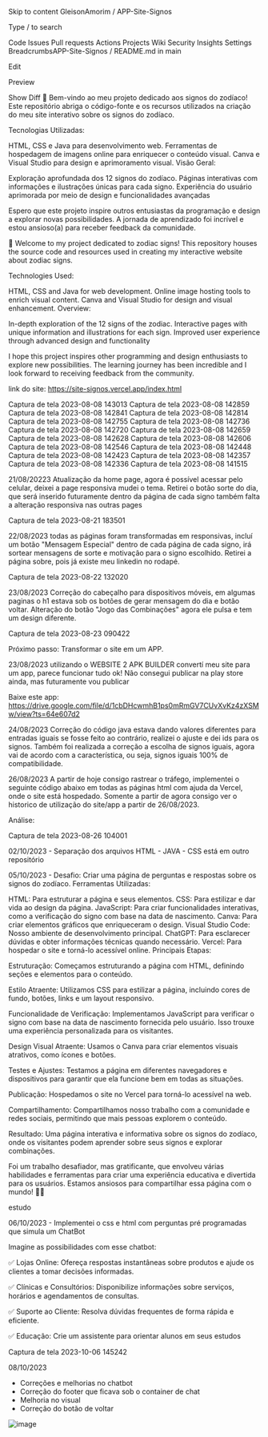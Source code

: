 Skip to content
GleisonAmorim
/
APP-Site-Signos

Type / to search

Code
Issues
Pull requests
Actions
Projects
Wiki
Security
Insights
Settings
BreadcrumbsAPP-Site-Signos
/
README.md
in
main

Edit

Preview

Show Diff
🌟 Bem-vindo ao meu projeto dedicado aos signos do zodíaco! Este repositório abriga o código-fonte e os recursos utilizados na criação do meu site interativo sobre os signos do zodíaco.

Tecnologias Utilizadas:

HTML, CSS e Java para desenvolvimento web. Ferramentas de hospedagem de imagens online para enriquecer o conteúdo visual. Canva e Visual Studio para design e aprimoramento visual. Visão Geral:

Exploração aprofundada dos 12 signos do zodíaco. Páginas interativas com informações e ilustrações únicas para cada signo. Experiência do usuário aprimorada por meio de design e funcionalidades avançadas

Espero que este projeto inspire outros entusiastas da programação e design a explorar novas possibilidades. A jornada de aprendizado foi incrível e estou ansioso(a) para receber feedback da comunidade.

🌟 Welcome to my project dedicated to zodiac signs! This repository houses the source code and resources used in creating my interactive website about zodiac signs.

Technologies Used:

HTML, CSS and Java for web development. Online image hosting tools to enrich visual content. Canva and Visual Studio for design and visual enhancement. Overview:

In-depth exploration of the 12 signs of the zodiac. Interactive pages with unique information and illustrations for each sign. Improved user experience through advanced design and functionality

I hope this project inspires other programming and design enthusiasts to explore new possibilities. The learning journey has been incredible and I look forward to receiving feedback from the community.

link do site: https://site-signos.vercel.app/index.html

Captura de tela 2023-08-08 143013 Captura de tela 2023-08-08 142859 Captura de tela 2023-08-08 142841 Captura de tela 2023-08-08 142814 Captura de tela 2023-08-08 142755 Captura de tela 2023-08-08 142736 Captura de tela 2023-08-08 142720 Captura de tela 2023-08-08 142659 Captura de tela 2023-08-08 142628 Captura de tela 2023-08-08 142606 Captura de tela 2023-08-08 142546 Captura de tela 2023-08-08 142448 Captura de tela 2023-08-08 142423 Captura de tela 2023-08-08 142357 Captura de tela 2023-08-08 142336 Captura de tela 2023-08-08 141515

21/08/20223 Atualização da home page, agora é possível acessar pelo celular, deixei a page responsiva mudei o tema. Retirei o botão sorte do dia, que será inserido futuramente dentro da página de cada signo também falta a alteração responsiva nas outras pages

Captura de tela 2023-08-21 183501

22/08/2023 todas as páginas foram transformadas em responsivas, incluí um botão "Mensagem Especial" dentro de cada página de cada signo, irá sortear mensagens de sorte e motivação para o signo escolhido. Retirei a página sobre, pois já existe meu linkedin no rodapé.

Captura de tela 2023-08-22 132020

23/08/2023 Correção do cabeçalho para dispositivos móveis, em algumas paginas o h1 estava sob os botões de gerar mensagem do dia e botão voltar. Alteração do botão "Jogo das Combinações" agora ele pulsa e tem um design diferente.

Captura de tela 2023-08-23 090422

Próximo passo: Transformar o site em um APP.

23/08/2023 utilizando o WEBSITE 2 APK BUILDER convertí meu site para um app, parece funcionar tudo ok! Não consegui publicar na play store ainda, mas futuramente vou publicar

Baixe este app: https://drive.google.com/file/d/1cbDHcwmhB1ps0mRmGV7CUvXvKz4zXSMw/view?ts=64e607d2

24/08/2023 Correção do código java estava dando valores diferentes para entradas iguais se fosse feito ao contrário, realizei o ajuste e dei ids para os signos. Também foi realizada a correção a escolha de signos iguais, agora vai de acordo com a característica, ou seja, signos iguais 100% de compatibilidade.

26/08/2023 A partir de hoje consigo rastrear o tráfego, implementei o seguinte código abaixo em todas as páginas html com ajuda da Vercel, onde o site está hospedado. Somente a partir de agora consigo ver o historico de utilização do site/app a partir de 26/08/2023.

Análise:

Captura de tela 2023-08-26 104001

02/10/2023 - Separação dos arquivos HTML - JAVA - CSS está em outro repositório

05/10/2023 - Desafio: Criar uma página de perguntas e respostas sobre os signos do zodíaco. Ferramentas Utilizadas:

HTML: Para estruturar a página e seus elementos. CSS: Para estilizar e dar vida ao design da página. JavaScript: Para criar funcionalidades interativas, como a verificação do signo com base na data de nascimento. Canva: Para criar elementos gráficos que enriqueceram o design. Visual Studio Code: Nosso ambiente de desenvolvimento principal. ChatGPT: Para esclarecer dúvidas e obter informações técnicas quando necessário. Vercel: Para hospedar o site e torná-lo acessível online. Principais Etapas:

Estruturação: Começamos estruturando a página com HTML, definindo seções e elementos para o conteúdo.

Estilo Atraente: Utilizamos CSS para estilizar a página, incluindo cores de fundo, botões, links e um layout responsivo.

Funcionalidade de Verificação: Implementamos JavaScript para verificar o signo com base na data de nascimento fornecida pelo usuário. Isso trouxe uma experiência personalizada para os visitantes.

Design Visual Atraente: Usamos o Canva para criar elementos visuais atrativos, como ícones e botões.

Testes e Ajustes: Testamos a página em diferentes navegadores e dispositivos para garantir que ela funcione bem em todas as situações.

Publicação: Hospedamos o site no Vercel para torná-lo acessível na web.

Compartilhamento: Compartilhamos nosso trabalho com a comunidade e redes sociais, permitindo que mais pessoas explorem o conteúdo.

Resultado: Uma página interativa e informativa sobre os signos do zodíaco, onde os visitantes podem aprender sobre seus signos e explorar combinações.

Foi um trabalho desafiador, mas gratificante, que envolveu várias habilidades e ferramentas para criar uma experiência educativa e divertida para os usuários. Estamos ansiosos para compartilhar essa página com o mundo! 🚀✨

estudo

06/10/2023 - Implementei o css e html com perguntas pré programadas que simula um ChatBot

Imagine as possibilidades com esse chatbot:

✅ Lojas Online: Ofereça respostas instantâneas sobre produtos e ajude os clientes a tomar decisões informadas.

✅ Clínicas e Consultórios: Disponibilize informações sobre serviços, horários e agendamentos de consultas.

✅ Suporte ao Cliente: Resolva dúvidas frequentes de forma rápida e eficiente.

✅ Educação: Crie um assistente para orientar alunos em seus estudos

Captura de tela 2023-10-06 145242

08/10/2023 

- Correções e melhorias no chatbot
- Correção do footer que ficava sob o container de chat
- Melhoria no visual
- Correção do botão de voltar

![image](https://github.com/GleisonAmorim/APP-Site-Signos/assets/54336609/24debcb0-a871-41e5-8d12-c36f9992c64c)



